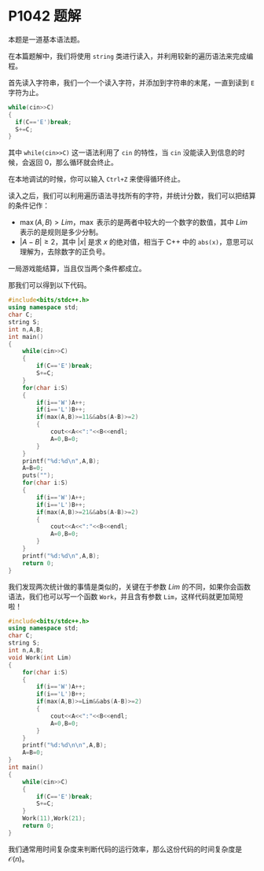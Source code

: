 # P1042 题解

本题是一道基本语法题。

在本篇题解中，我们将使用 `string` 类进行读入，并利用较新的遍历语法来完成编程。

首先读入字符串，我们一个一个读入字符，并添加到字符串的末尾，一直到读到 `E` 字符为止。

```cpp
while(cin>>C)
{
  if(C=='E')break;
  S+=C;
}
```
其中 `while(cin>>C)` 这一语法利用了 `cin` 的特性，当 `cin` 没能读入到信息的时候，会返回 $0$，那么循环就会终止。

在本地调试的时候，你可以输入 `Ctrl+Z` 来使得循环终止。

读入之后，我们可以利用遍历语法寻找所有的字符，并统计分数，我们可以把结算的条件记作：
- $\max(A,B)>Lim$，$\max$ 表示的是两者中较大的一个数字的数值，其中 $Lim$ 表示的是规则是多少分制。
- $|A-B|\geq 2$，其中 $|x|$ 是求 $x$ 的绝对值，相当于 C++ 中的 `abs(x)`，意思可以理解为，去除数字的正负号。

一局游戏能结算，当且仅当两个条件都成立。

那我们可以得到以下代码。

```cpp
#include<bits/stdc++.h>
using namespace std;
char C;
string S;
int n,A,B;
int main()
{
	while(cin>>C)
	{
		if(C=='E')break;
		S+=C;
	}
	for(char i:S)
	{
		if(i=='W')A++;
		if(i=='L')B++;
		if(max(A,B)>=11&&abs(A-B)>=2)
		{
			cout<<A<<":"<<B<<endl;
			A=0,B=0;
		}
	}
	printf("%d:%d\n",A,B);
	A=B=0;
	puts("");
	for(char i:S)
	{
		if(i=='W')A++;
		if(i=='L')B++;
		if(max(A,B)>=21&&abs(A-B)>=2)
		{
			cout<<A<<":"<<B<<endl;
			A=0,B=0;
		}
	}
	printf("%d:%d\n",A,B);
	return 0;
}
```

我们发现两次统计做的事情是类似的，关键在于参数 $Lim$ 的不同，如果你会函数语法，我们也可以写一个函数 `Work`，并且含有参数 `Lim`，这样代码就更加简短啦！

```cpp
#include<bits/stdc++.h>
using namespace std;
char C;
string S;
int n,A,B;
void Work(int Lim)
{
	for(char i:S)
	{
		if(i=='W')A++;
		if(i=='L')B++;
		if(max(A,B)>=Lim&&abs(A-B)>=2)
		{
			cout<<A<<":"<<B<<endl;
			A=0,B=0;
		}
	}
	printf("%d:%d\n\n",A,B);
	A=B=0;	
}
int main()
{
	while(cin>>C)
	{
		if(C=='E')break;
		S+=C;
	}
	Work(11),Work(21);
	return 0;
}
```

我们通常用时间复杂度来判断代码的运行效率，那么这份代码的时间复杂度是 $\mathcal O(n)$。